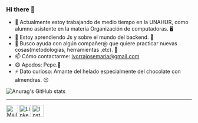 ### Hi there 👋

- 📑 Actualmente estoy trabajando de medio tiempo en la UNAHUR, como alumno asistente en la materia Organización de computadoras. 🖥️
- 🌱 Estoy aprendiendo Js y sobre el mundo del backend. 📖
- 🤔 Busco ayuda con algún compañer@ que quiere practicar nuevas cosas(metodologías, herramientas ,etc). 👀
- 📫 Cómo contactarme: ivorrajosemaria@gmail.com
- 😄 Apodos: Pepe.🐸
- ⚡ Dato curioso: Amante del helado especialmente del chocolate con almendras. 😍

![Anurag's GitHub stats](https://github-readme-stats.vercel.app/api?username=Ivorra-1996&show_icons=true)

<!--
**Ivorra-1996/Ivorra-1996** is a ✨ _special_ ✨ repository because its `README.md` (this file) appears on your GitHub profile.

Here are some ideas to get you started:

- 📑 Actualmente estoy trabajando de medio tiempo en la UNAHUR, como alumno asistente en la materia Organización de computadoras. 🖥️
- 🌱 Estoy aprendiendo Js y sobre el mundo del backend. 📖
- 👯 Busco colaborar en...
- 🤔 Busco ayuda con algún compañer@ que quiere practicar nuevas cosas(metodologías, herramientas ,etc). 👀
- 💬 Pregúntame sobre...
- 📫 Cómo contactarme: ivorrajosemaria@gmail.com
- 😄 Pronombres: Pepe.🐸
- ⚡ Dato curioso: Amante del helado especialmente del chocolate con almendras. 😍

-->
---
<a href="ivorrajosemaria@gmail.com">
    <img height="32" align="left" alt="Mail" src="https://github.com/Ivorra-1996/Ivorra-1996/assets/52852876/b5d10aba-d5d9-43de-be2a-030ecc521ab2" />
</a>

<a href="https://www.linkedin.com/in/jose-maria-ivorra-47071b207/">
    <img height="32" align="left" alt="LinkedIn" src="https://github.com/Ivorra-1996/Ivorra-1996/assets/52852876/b36eefc1-2223-45d0-9fff-ed13ada11b95" />
</a>

<!--- 
<a href="https://paypal.me/dnguy38">
    <img height="32" align="left" alt="Buy Me a Coffee" src="img/icons/paypal.png" />
</a>

<a href="https://www.buymeacoffee.com/cszach">
    <img height="32" align="left" alt="Buy Me a Coffee" src="img/icons/buymeacoffee.png" />
</a>

<a href="https://liberapay.com/cszach">
    <img height="32" align="left" alt="Liberapay" src="img/icons/liberapay.png" />
</a>
 -->
<a href="https://www.instagram.com/milanesas_con_pure_bb/?hl=es-la">
    <img height="32" align="left" alt="Instagram" src="https://github.com/Ivorra-1996/Ivorra-1996/assets/52852876/2c94ef1c-df0a-4236-b126-fc7c6b46ac3a" />
</a>
<!--
<a href="https://dribbble.com/cszach">
    <img height="32" align="left" alt="Dribbble" src="img/icons/dribbble.png" />
</a>
-->


